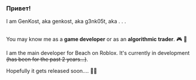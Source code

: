 ### **Привет!**

I am GenKost, aka genkost, aka g3nk05t, aka . . .

##

You may know me as a **game developer** or as an **algorithmic trader**. 🎮 💸

I am the main developer for Beach on Roblox. It's currently in development ~~(has been for the past 2 years...)~~. 

Hopefully it gets released soon.... 💮🦇
